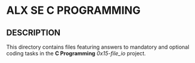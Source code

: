 ALX SE C PROGRAMMING
====================

DESCRIPTION
-----------

This directory contains files featuring answers to mandatory and optional coding tasks in the **C Programming** *0x15-file_io* project.
